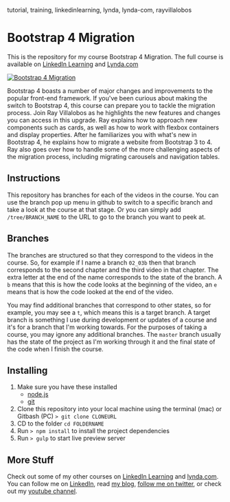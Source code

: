 
tutorial, training, linkedinlearning, lynda, lynda-com, rayvillalobos

# Bootstrap 4 Migration
This is the repository for my course Bootstrap 4 Migration. The full course is available on [LinkedIn Learning](https://www.linkedin.com/learning/bootstrap-4-migration?trk=insiders_6787408_learning) and [Lynda.com](https://www.lynda.com/Bootstrap-tutorials/Bootstrap-4-Migration/495270-2.html)

[![Bootstrap 4 Migration](https://media-exp2.licdn.com/media-proxy/ext?w=1200&h=675&f=n&hash=LYq8UQQePXFMrknqx1NQM13RQwY%3D&ora=1%2CaFBCTXdkRmpGL2lvQUFBPQ%2CxAVta5g-0R6plxVUzgUv5K_PrkC9q0RIUJDPBy-lUiCo_dWfZH7se8DfZLSiol8QeyUClQQxf-yqRTTpFI69LcLmY4Yx3A)](https://www.linkedin.com/learning/bootstrap-4-migration?trk=insiders_6787408_learning)

Bootstrap 4 boasts a number of major changes and improvements to the popular front-end framework. If you've been curious about making the switch to Bootstrap 4, this course can prepare you to tackle the migration process. Join Ray Villalobos as he highlights the new features and changes you can access in this upgrade. Ray explains how to approach new components such as cards, as well as how to work with flexbox containers and display properties. After he familiarizes you with what's new in Bootstrap 4, he explains how to migrate a website from Bootstrap 3 to 4. Ray also goes over how to handle some of the more challenging aspects of the migration process, including migrating carousels and navigation tables.

## Instructions
This repository has branches for each of the videos in the course. You can use the branch pop up menu in github to switch to a specific branch and take a look at the course at that stage. Or you can simply add `/tree/BRANCH_NAME` to the URL to go to the branch you want to peek at. 

## Branches
The branches are structured so that they correspond to the videos in the course. So, for example if I name a branch `02_03b` then that branch corresponds to the second chapter and the third video in that chapter. The extra letter at the end of the name corresponds to the state of the branch. A `b` means that this is how the code looks at the beginning of the video, an `e` means that is how the code looked at the end of the video.

You may find additional branches that correspond to other states, so for example, you may see a `t`, which means this is a target branch. A target branch is something I use during development or updates of a course and it's for a branch that I'm working towards. For the purposes of taking a course, you may ignore any additional branches. The `master` branch usually has the state of the project as I'm working through it and the final state of the code when I finish the course. 

## Installing
1. Make sure you have these installed
	- [node.js](http://nodejs.org/)
	- [git](http://git-scm.com/)
2. Clone this repository into your local machine using the terminal (mac) or Gitbash (PC) `> git clone CLONEURL`
3. CD to the folder `cd FOLDERNAME`
4. Run `> npm install` to install the project dependencies
5. Run `> gulp` to start live preview server

## More Stuff
Check out some of my other courses on [LinkedIn Learning](https://www.linkedin.com/learning/instructors/ray-villalobos?trk=insiders_6787408_learning) and [lynda.com](http://lynda.com/rayvillalobos). You can follow me on [LinkedIn](https://www.linkedin.com/in/planetoftheweb/), read [my blog](http://raybo.org), [follow me on twitter](http://twitter.com/planetoftheweb), or check out my [youtube channel](http://youtube.com/planetoftheweb).
